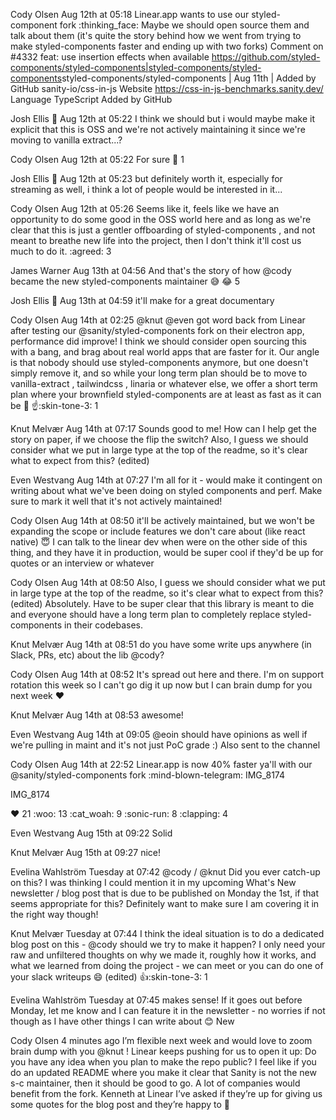 Cody Olsen
  Aug 12th at 05:18
Linear.app wants to use our styled-component  fork :thinking_face:  Maybe we should open source them and talk about them (it's quite the story behind how we went from trying to make styled-components  faster and ending up with two forks)
Comment on #4332 feat: use insertion effects when available
<https://github.com/styled-components/styled-components|styled-components/styled-components>styled-components/styled-components | Aug 11th | Added by GitHub
sanity-io/css-in-js
Website
https://css-in-js-benchmarks.sanity.dev/
Language
TypeScript
Added by GitHub







Josh Ellis
:face_with_thermometer:  Aug 12th at 05:22
I think we should but i would maybe make it explicit that this is OSS and we're not actively maintaining it since we're moving to vanilla extract...?


Cody Olsen
  Aug 12th at 05:22
For sure
:100:
1



Josh Ellis
:face_with_thermometer:  Aug 12th at 05:23
but definitely worth it, especially for streaming as well, i think a lot of people would be interested in it...


Cody Olsen
  Aug 12th at 05:26
Seems like it, feels like we have an opportunity to do some good in the OSS world here and as long as we're clear that this is just a gentler offboarding of styled-components , and not meant to breathe new life into the project, then I don't think it'll cost us much to do it.
:agreed:
3



James Warner
  Aug 13th at 04:56
And that's the story of how @cody became the new styled-components maintainer :sweat_smile:
:joy:
5



Josh Ellis
:face_with_thermometer:  Aug 13th at 04:59
it'll make for a great documentary


Cody Olsen
  Aug 14th at 02:25
@knut @even got word back from Linear after testing our @sanity/styled-components  fork on their electron app, performance did improve!
I think we should consider open sourcing this with a bang, and brag about real world apps that are faster for it.
Our angle is that nobody should use styled-components  anymore, but one doesn't simply remove it, and so while your long term plan should be to move to vanilla-extract , tailwindcss , linaria  or whatever else, we offer a short term plan where your brownfield styled-components  are at least as fast as it can be :pray:
:point_up::skin-tone-3:
1



Knut Melvær
  Aug 14th at 07:17
Sounds good to me!
How can I help get the story on paper, if we choose the flip the switch?
Also, I guess we should consider what we put in large type at the top of the readme, so it's clear what to expect from this? (edited) 


Even Westvang
  Aug 14th at 07:27
I'm all for it - would make it contingent on writing about what we've been doing on styled components and perf. Make sure to mark it well that it's not actively maintained!


Cody Olsen
  Aug 14th at 08:50
it'll be actively maintained, but we won't be expanding the scope or include features we don't care about (like react native) :innocent:
I can talk to the linear dev when were on the other side of this thing, and they have it in production, would be super cool if they'd be up for quotes or an interview or whatever


Cody Olsen
  Aug 14th at 08:50
Also, I guess we should consider what we put in large type at the top of the readme, so it's clear what to expect from this? (edited)
Absolutely. Have to be super clear that this library is meant to die and everyone should have a long term plan to completely replace styled-components  in their codebases.


Knut Melvær
  Aug 14th at 08:51
do you have some write ups anywhere (in Slack, PRs, etc) about the lib @cody?


Cody Olsen
  Aug 14th at 08:52
It's spread out here and there. I'm on support rotation this week so I can't go dig it up now but I can brain dump for you next week :heart:


Knut Melvær
  Aug 14th at 08:53
awesome!


Even Westvang
  Aug 14th at 09:05
@eoin should have opinions as well if we're pulling in maint and it's not just PoC grade :)
Also sent to the channel


Cody Olsen
  Aug 14th at 22:52
Linear.app is now 40% faster ya'll with our @sanity/styled-components fork :mind-blown-telegram:
IMG_8174
 
IMG_8174


:heart:
21
:woo:
13
:cat_woah:
9
:sonic-run:
8
:clapping:
4



Even Westvang
  Aug 15th at 09:22
Solid


Knut Melvær
  Aug 15th at 09:27
nice!


Evelina Wahlström
  Tuesday at 07:42
@cody / @knut Did you ever catch-up on this?
I was thinking I could mention it in my upcoming What's New newsletter / blog post that is due to be published on Monday the 1st, if that seems appropriate for this?
Definitely want to make sure I am covering it in the right way though!


Knut Melvær
  Tuesday at 07:44
I think the ideal situation is to do a dedicated blog post on this - @cody should we try to make it happen? I only need your raw and unfiltered thoughts on why we made it, roughly how it works, and what we learned from doing the project - we can meet or you can do one of your slack writeups :smile: (edited) 
:+1::skin-tone-3:
1



Evelina Wahlström
  Tuesday at 07:45
makes sense! If it goes out before Monday, let me know and I can feature it in the newsletter - no worries if not though as I have other things I can write about :blush:
New


Cody Olsen
  4 minutes ago
I’m flexible next week and would love to zoom brain dump with you @knut ! Linear keeps pushing for us to open it up:
Do you have any idea when you plan to make the repo public? I feel like if you do an updated README where you make it clear that Sanity is not the new s-c maintainer, then it should be good to go.
A lot of companies would benefit from the fork.
Kenneth at Linear
I’ve asked if they’re up for giving us some quotes for the blog post and they’re happy to :raised_hands: 